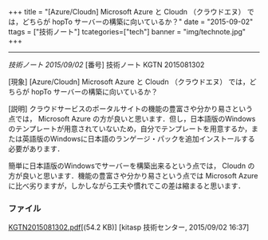 +++
title = "[Azure/Cloudn] Microsoft Azure と Cloudn （クラウドエヌ） では，どちらが hopTo サーバーの構築に向いているか？"
date = "2015-09-02"
ttags = ["技術ノート"]
tcategories=["tech"]
banner = "img/technote.jpg"
+++

---------------------------------------------------------------------------------------------------------------

*技術ノート
2015/09/02*
[番号]
技術ノート KGTN 2015081302

[現象]
[Azure/Cloudn] Microsoft Azure と Cloudn （クラウドエヌ）
では，どちらが hopTo サーバーの構築に向いているか？

[説明]
クラウドサービスのポータルサイトの機能の豊富さや分かり易さという点では，
Microsoft Azure
の方が良いと思います．但し，日本語版のWindowsのテンプレートが用意されていないため，自分でテンプレートを用意するか，または英語版のWindowsに日本語のランゲージ・パックを追加インストールする必要があります．

簡単に日本語版のWindowsでサーバーを構築出来るという点では， Cloudn
の方が良いと思います．機能の豊富さや分かり易さという点では Microsoft
Azure
に比べ劣りますが，しかしながら工夫や慣れでこの差は縮まると思います．


### ファイル


[KGTN2015081302.pdf](http://techreport.kitasp.net/attachments/download/2208/KGTN2015081302.pdf)[(54.2 KB)] [kitasp 技術センター, 2015/09/02
16:37]
